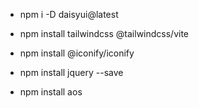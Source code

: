 - npm i -D daisyui@latest

- npm install tailwindcss @tailwindcss/vite

- npm install @iconify/iconify

- npm install jquery --save

- npm install aos